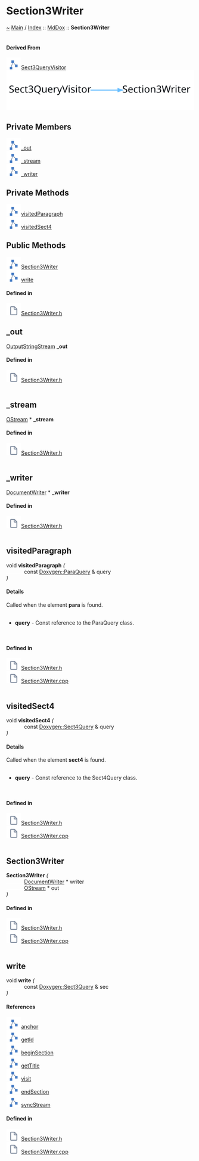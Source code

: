 <a id="section3writer"></a>
<h1>Section3Writer</h1>
<a id="classMdDox_1_1Section3Writer"></a>
<a id="mddoxsection3writer"></a>
<a href="https://github.com/CharlesCarley/MdDox">~</a>
<a href="indexpage.md#main">Main</a>
<span class="inline-text">/</span>
<a href="index.md#index">Index</a>
<span class="inline-text">::</span>
<a href="namespaceMdDox.md#mddox">MdDox</a>
<span class="inline-text">::</span>
<span class="bold-text"><b>Section3Writer</b></span>
<br/>
<br/>
<a id="derived-from"></a>
<h4>Derived From</h4>
<span class="icon-list-item"><a href="classMdDox_1_1Doxygen_1_1Visitors_1_1Sect3QueryVisitor.md#sect3queryvisitor" class="icon-list-item"><img src="../images/class24px.svg" class="icon-list-item"/><span class="icon-list-item">Sect3QueryVisitor</span>
</a>
</span>
<br/>
<img src="../images/internal-diagram-53.dot.svg"/><br/>
<a id="private-members"></a>
<h2>Private Members</h2>
<span class="icon-list-item"><a href="#_out" class="icon-list-item"><img src="../images/class24px.svg" class="icon-list-item"/><span class="icon-list-item">_out</span>
</a>
</span>
<br/>
<span class="icon-list-item"><a href="#_stream" class="icon-list-item"><img src="../images/class24px.svg" class="icon-list-item"/><span class="icon-list-item">_stream</span>
</a>
</span>
<br/>
<span class="icon-list-item"><a href="#_writer" class="icon-list-item"><img src="../images/class24px.svg" class="icon-list-item"/><span class="icon-list-item">_writer</span>
</a>
</span>
<br/>
<a id="private-methods"></a>
<h2>Private Methods</h2>
<span class="icon-list-item"><a href="#visitedparagraph" class="icon-list-item"><img src="../images/class24px.svg" class="icon-list-item"/><span class="icon-list-item">visitedParagraph</span>
</a>
</span>
<br/>
<span class="icon-list-item"><a href="#visitedsect4" class="icon-list-item"><img src="../images/class24px.svg" class="icon-list-item"/><span class="icon-list-item">visitedSect4</span>
</a>
</span>
<br/>
<a id="public-methods"></a>
<h2>Public Methods</h2>
<span class="icon-list-item"><a href="#section3writer" class="icon-list-item"><img src="../images/class24px.svg" class="icon-list-item"/><span class="icon-list-item">Section3Writer</span>
</a>
</span>
<br/>
<span class="icon-list-item"><a href="#write" class="icon-list-item"><img src="../images/class24px.svg" class="icon-list-item"/><span class="icon-list-item">write</span>
</a>
</span>
<br/>
<a id="defined-in"></a>
<h4>Defined in</h4>
<span class="icon-list-item"><a href="https://github.com/CharlesCarley/MdDox/blob/master/Source/MdDoxTree/Section3Writer.h#L32" class="icon-list-item"><img src="../images/file24px.svg" class="icon-list-item"/><span class="icon-list-item">Section3Writer.h</span>
</a>
</span>
<br/>
<a id="_out"></a>
<h2>_out</h2>
<a href="namespaceMdDox.md#outputstringstream">OutputStringStream</a>
<span class="bold-text"><b>_out</b></span>
<br/>
<a id="defined-in"></a>
<h4>Defined in</h4>
<span class="icon-list-item"><a href="https://github.com/CharlesCarley/MdDox/blob/master/Source/MdDoxTree/Section3Writer.h#L36" class="icon-list-item"><img src="../images/file24px.svg" class="icon-list-item"/><span class="icon-list-item">Section3Writer.h</span>
</a>
</span>
<br/>
<br/>
<a id="_stream"></a>
<h2>_stream</h2>
<a href="namespaceMdDox.md#ostream">OStream</a>
<span class="inline-text"> *</span>
<span class="bold-text"><b>_stream</b></span>
<br/>
<a id="defined-in"></a>
<h4>Defined in</h4>
<span class="icon-list-item"><a href="https://github.com/CharlesCarley/MdDox/blob/master/Source/MdDoxTree/Section3Writer.h#L35" class="icon-list-item"><img src="../images/file24px.svg" class="icon-list-item"/><span class="icon-list-item">Section3Writer.h</span>
</a>
</span>
<br/>
<br/>
<a id="_writer"></a>
<h2>_writer</h2>
<a href="classMdDox_1_1DocumentWriter.md#documentwriter">DocumentWriter</a>
<span class="inline-text"> *</span>
<span class="bold-text"><b>_writer</b></span>
<br/>
<a id="defined-in"></a>
<h4>Defined in</h4>
<span class="icon-list-item"><a href="https://github.com/CharlesCarley/MdDox/blob/master/Source/MdDoxTree/Section3Writer.h#L34" class="icon-list-item"><img src="../images/file24px.svg" class="icon-list-item"/><span class="icon-list-item">Section3Writer.h</span>
</a>
</span>
<br/>
<br/>
<a id="visitedparagraph"></a>
<h2>visitedParagraph</h2>
<span class="inline-text">void</span>
<span class="bold-text"><b>visitedParagraph</b></span>
<span class="italic-text"><i>(</i></span>
<div class="paragraph">
<span class="paragraph"><img src="../images/horSpace24px.svg"/><span class="inline-text">const </span>
<a href="classMdDox_1_1Doxygen_1_1ParaQuery.md#doxygenparaquery">Doxygen::ParaQuery</a>
<span class="inline-text"> &amp;</span>
<span class="inline-text">query</span>
</span>
</div>
<span class="italic-text"><i>)</i></span>
<a id="details"></a>
<h4>Details</h4>
<span class="inline-text">Called when the element </span>
<span class="bold-text"><b>para</b></span>
<span class="inline-text"> is found. </span>
<br/>
<br/>
<ul>
<li><span class="bold-text"><b>query</b></span>
<span class="inline-text"> - </span>
<span class="inline-text">Const reference to the ParaQuery class. </span>
</li>
</ul>
<br/>
<a id="defined-in"></a>
<h4>Defined in</h4>
<span class="icon-list-item"><a href="https://github.com/CharlesCarley/MdDox/blob/master/Source/MdDoxTree/Section3Writer.h#L38" class="icon-list-item"><img src="../images/file24px.svg" class="icon-list-item"/><span class="icon-list-item">Section3Writer.h</span>
</a>
</span>
<br/>
<span class="icon-list-item"><a href="https://github.com/CharlesCarley/MdDox/blob/master/Source/MdDoxTree/Section3Writer.cpp#L46" class="icon-list-item"><img src="../images/file24px.svg" class="icon-list-item"/><span class="icon-list-item">Section3Writer.cpp</span>
</a>
</span>
<br/>
<br/>
<a id="visitedsect4"></a>
<h2>visitedSect4</h2>
<span class="inline-text">void</span>
<span class="bold-text"><b>visitedSect4</b></span>
<span class="italic-text"><i>(</i></span>
<div class="paragraph">
<span class="paragraph"><img src="../images/horSpace24px.svg"/><span class="inline-text">const </span>
<a href="classMdDox_1_1Doxygen_1_1Sect4Query.md#doxygensect4query">Doxygen::Sect4Query</a>
<span class="inline-text"> &amp;</span>
<span class="inline-text">query</span>
</span>
</div>
<span class="italic-text"><i>)</i></span>
<a id="details"></a>
<h4>Details</h4>
<span class="inline-text">Called when the element </span>
<span class="bold-text"><b>sect4</b></span>
<span class="inline-text"> is found. </span>
<br/>
<br/>
<ul>
<li><span class="bold-text"><b>query</b></span>
<span class="inline-text"> - </span>
<span class="inline-text">Const reference to the Sect4Query class. </span>
</li>
</ul>
<br/>
<a id="defined-in"></a>
<h4>Defined in</h4>
<span class="icon-list-item"><a href="https://github.com/CharlesCarley/MdDox/blob/master/Source/MdDoxTree/Section3Writer.h#L40" class="icon-list-item"><img src="../images/file24px.svg" class="icon-list-item"/><span class="icon-list-item">Section3Writer.h</span>
</a>
</span>
<br/>
<span class="icon-list-item"><a href="https://github.com/CharlesCarley/MdDox/blob/master/Source/MdDoxTree/Section3Writer.cpp#L52" class="icon-list-item"><img src="../images/file24px.svg" class="icon-list-item"/><span class="icon-list-item">Section3Writer.cpp</span>
</a>
</span>
<br/>
<br/>
<a id="section3writer"></a>
<h2>Section3Writer</h2>
<span class="bold-text"><b>Section3Writer</b></span>
<span class="italic-text"><i>(</i></span>
<div class="paragraph">
<span class="paragraph"><img src="../images/horSpace24px.svg"/><a href="classMdDox_1_1DocumentWriter.md#documentwriter">DocumentWriter</a>
<span class="inline-text"> *</span>
<span class="inline-text">writer</span>
</span>
</div>
<div class="paragraph">
<span class="paragraph"><img src="../images/horSpace24px.svg"/><a href="namespaceMdDox.md#ostream">OStream</a>
<span class="inline-text"> *</span>
<span class="inline-text">out</span>
</span>
</div>
<span class="italic-text"><i>)</i></span>
<a id="defined-in"></a>
<h4>Defined in</h4>
<span class="icon-list-item"><a href="https://github.com/CharlesCarley/MdDox/blob/master/Source/MdDoxTree/Section3Writer.h#L43" class="icon-list-item"><img src="../images/file24px.svg" class="icon-list-item"/><span class="icon-list-item">Section3Writer.h</span>
</a>
</span>
<br/>
<span class="icon-list-item"><a href="https://github.com/CharlesCarley/MdDox/blob/master/Source/MdDoxTree/Section3Writer.cpp#L30" class="icon-list-item"><img src="../images/file24px.svg" class="icon-list-item"/><span class="icon-list-item">Section3Writer.cpp</span>
</a>
</span>
<br/>
<br/>
<a id="write"></a>
<h2>write</h2>
<span class="inline-text">void</span>
<span class="bold-text"><b>write</b></span>
<span class="italic-text"><i>(</i></span>
<div class="paragraph">
<span class="paragraph"><img src="../images/horSpace24px.svg"/><span class="inline-text">const </span>
<a href="classMdDox_1_1Doxygen_1_1Sect3Query.md#doxygensect3query">Doxygen::Sect3Query</a>
<span class="inline-text"> &amp;</span>
<span class="inline-text">sec</span>
</span>
</div>
<span class="italic-text"><i>)</i></span>
<a id="references"></a>
<h4>References</h4>
<span class="icon-list-item"><a href="classMdDox_1_1DocumentWriter.md#anchor" class="icon-list-item"><img src="../images/class24px.svg" class="icon-list-item"/><span class="icon-list-item">anchor</span>
</a>
</span>
<br/>
<span class="icon-list-item"><a href="classMdDox_1_1Doxygen_1_1Sect3Query.md#getid" class="icon-list-item"><img src="../images/class24px.svg" class="icon-list-item"/><span class="icon-list-item">getId</span>
</a>
</span>
<br/>
<span class="icon-list-item"><a href="classMdDox_1_1DocumentWriter.md#beginsection" class="icon-list-item"><img src="../images/class24px.svg" class="icon-list-item"/><span class="icon-list-item">beginSection</span>
</a>
</span>
<br/>
<span class="icon-list-item"><a href="classMdDox_1_1Doxygen_1_1Sect3Query.md#gettitle" class="icon-list-item"><img src="../images/class24px.svg" class="icon-list-item"/><span class="icon-list-item">getTitle</span>
</a>
</span>
<br/>
<span class="icon-list-item"><a href="classMdDox_1_1Doxygen_1_1Sect3Query.md#visit" class="icon-list-item"><img src="../images/class24px.svg" class="icon-list-item"/><span class="icon-list-item">visit</span>
</a>
</span>
<br/>
<span class="icon-list-item"><a href="classMdDox_1_1DocumentWriter.md#endsection" class="icon-list-item"><img src="../images/class24px.svg" class="icon-list-item"/><span class="icon-list-item">endSection</span>
</a>
</span>
<br/>
<span class="icon-list-item"><a href="namespaceMdDox.md#syncstream" class="icon-list-item"><img src="../images/class24px.svg" class="icon-list-item"/><span class="icon-list-item">syncStream</span>
</a>
</span>
<br/>
<a id="defined-in"></a>
<h4>Defined in</h4>
<span class="icon-list-item"><a href="https://github.com/CharlesCarley/MdDox/blob/master/Source/MdDoxTree/Section3Writer.h#L45" class="icon-list-item"><img src="../images/file24px.svg" class="icon-list-item"/><span class="icon-list-item">Section3Writer.h</span>
</a>
</span>
<br/>
<span class="icon-list-item"><a href="https://github.com/CharlesCarley/MdDox/blob/master/Source/MdDoxTree/Section3Writer.cpp#L36" class="icon-list-item"><img src="../images/file24px.svg" class="icon-list-item"/><span class="icon-list-item">Section3Writer.cpp</span>
</a>
</span>
<br/>
<br/>
</div>
</div>
</body>
</html>
